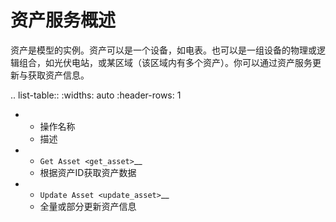 # 资产服务概述

资产是模型的实例。资产可以是一个设备，如电表。也可以是一组设备的物理或逻辑组合，如光伏电站，或某区域（该区域内有多个资产）。你可以通过资产服务更新与获取资产信息。



.. list-table::
   :widths: auto
   :header-rows: 1

   * - 操作名称
     - 描述   
   * - `Get Asset <get_asset>`__
     - 根据资产ID获取资产数据
   * - `Update Asset <update_asset>`__
     - 全量或部分更新资产信息

<!--end-->